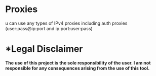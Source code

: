 # Proxies
u can use any types of IPv4 proxies including auth proxies (user:pass@ip:port and ip:port:user:pass) 

# *Legal Disclaimer

**The use of this project is the sole responsibility of the user. I am not responsible for any consequences arising from the use of this tool.**

